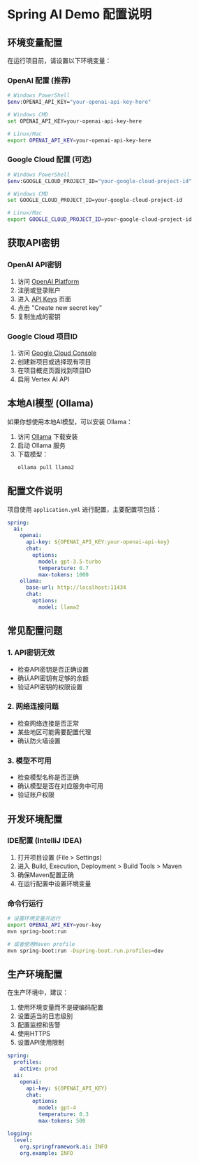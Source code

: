 # Spring AI Demo 配置说明

## 环境变量配置

在运行项目前，请设置以下环境变量：

### OpenAI 配置 (推荐)

```bash
# Windows PowerShell
$env:OPENAI_API_KEY="your-openai-api-key-here"

# Windows CMD
set OPENAI_API_KEY=your-openai-api-key-here

# Linux/Mac
export OPENAI_API_KEY=your-openai-api-key-here
```

### Google Cloud 配置 (可选)

```bash
# Windows PowerShell
$env:GOOGLE_CLOUD_PROJECT_ID="your-google-cloud-project-id"

# Windows CMD
set GOOGLE_CLOUD_PROJECT_ID=your-google-cloud-project-id

# Linux/Mac
export GOOGLE_CLOUD_PROJECT_ID=your-google-cloud-project-id
```

## 获取API密钥

### OpenAI API密钥

1. 访问 [OpenAI Platform](https://platform.openai.com/)
2. 注册或登录账户
3. 进入 [API Keys](https://platform.openai.com/api-keys) 页面
4. 点击 "Create new secret key"
5. 复制生成的密钥

### Google Cloud 项目ID

1. 访问 [Google Cloud Console](https://console.cloud.google.com/)
2. 创建新项目或选择现有项目
3. 在项目概览页面找到项目ID
4. 启用 Vertex AI API

## 本地AI模型 (Ollama)

如果你想使用本地AI模型，可以安装 Ollama：

1. 访问 [Ollama](https://ollama.ai/) 下载安装
2. 启动 Ollama 服务
3. 下载模型：
   ```bash
   ollama pull llama2
   ```

## 配置文件说明

项目使用 `application.yml` 进行配置，主要配置项包括：

```yaml
spring:
  ai:
    openai:
      api-key: ${OPENAI_API_KEY:your-openai-api-key}
      chat:
        options:
          model: gpt-3.5-turbo
          temperature: 0.7
          max-tokens: 1000
    ollama:
      base-url: http://localhost:11434
      chat:
        options:
          model: llama2
```

## 常见配置问题

### 1. API密钥无效
- 检查API密钥是否正确设置
- 确认API密钥有足够的余额
- 验证API密钥的权限设置

### 2. 网络连接问题
- 检查网络连接是否正常
- 某些地区可能需要配置代理
- 确认防火墙设置

### 3. 模型不可用
- 检查模型名称是否正确
- 确认模型是否在对应服务中可用
- 验证账户权限

## 开发环境配置

### IDE配置 (IntelliJ IDEA)

1. 打开项目设置 (File > Settings)
2. 进入 Build, Execution, Deployment > Build Tools > Maven
3. 确保Maven配置正确
4. 在运行配置中设置环境变量

### 命令行运行

```bash
# 设置环境变量并运行
export OPENAI_API_KEY=your-key
mvn spring-boot:run

# 或者使用Maven profile
mvn spring-boot:run -Dspring-boot.run.profiles=dev
```

## 生产环境配置

在生产环境中，建议：

1. 使用环境变量而不是硬编码配置
2. 设置适当的日志级别
3. 配置监控和告警
4. 使用HTTPS
5. 设置API使用限制

```yaml
spring:
  profiles:
    active: prod
  ai:
    openai:
      api-key: ${OPENAI_API_KEY}
      chat:
        options:
          model: gpt-4
          temperature: 0.3
          max-tokens: 500

logging:
  level:
    org.springframework.ai: INFO
    org.example: INFO
``` 